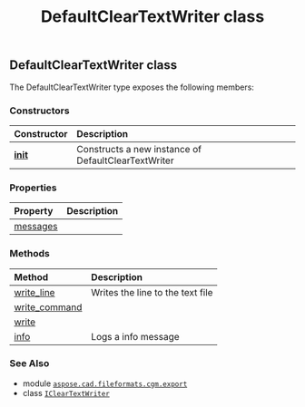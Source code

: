 ﻿---
title: DefaultClearTextWriter class
second_title: Aspose.CAD for Python via .NET API References
description: 
type: docs
weight: 20
url: /python-net/aspose.cad.fileformats.cgm.export/defaultcleartextwriter/
is_root: false
---

## DefaultClearTextWriter class



The DefaultClearTextWriter type exposes the following members:

### Constructors
| Constructor | Description |
| :- | :- |
| [__init__](/cad/python-net/aspose.cad.fileformats.cgm.export/defaultcleartextwriter/__init__/#io.RawIOBase) | Constructs a new instance of DefaultClearTextWriter |


### Properties
| Property | Description |
| :- | :- |
| [messages](/cad/python-net/aspose.cad.fileformats.cgm.export/defaultcleartextwriter/messages) |  |


### Methods
| Method | Description |
| :- | :- |
| [write_line](/cad/python-net/aspose.cad.fileformats.cgm.export/defaultcleartextwriter/write_line/#str) | Writes the line to the text file |
| [write_command](/cad/python-net/aspose.cad.fileformats.cgm.export/defaultcleartextwriter/write_command/#aspose.cad.fileformats.cgm.commands.Command) |  |
| [write](/cad/python-net/aspose.cad.fileformats.cgm.export/defaultcleartextwriter/write/#str) |  |
| [info](/cad/python-net/aspose.cad.fileformats.cgm.export/defaultcleartextwriter/info/#str) | Logs a info message |



### See Also
* module [`aspose.cad.fileformats.cgm.export`](..)
* class [`IClearTextWriter`](/cad/python-net/aspose.cad.fileformats.cgm/icleartextwriter)
